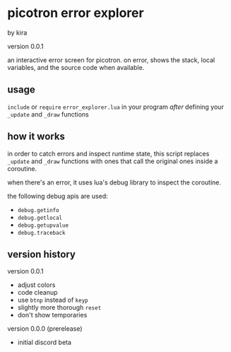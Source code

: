 # picotron error explorer

by kira

version 0.0.1

an interactive error screen for picotron.
on error, shows the stack, local variables,
and the source code when available.

## usage

`include` or `require` `error_explorer.lua`
in your program _after_ defining your `_update`
and `_draw` functions

## how it works

in order to catch errors and inspect runtime
state, this script replaces `_update` and
`_draw` functions with ones that call the
original ones inside a coroutine.

when there's an error, it uses lua's debug
library to inspect the coroutine.

the following debug apis are used:

- `debug.getinfo`
- `debug.getlocal`
- `debug.getupvalue`
- `debug.traceback`

## version history 

version 0.0.1

- adjust colors
- code cleanup
- use `btnp` instead of `keyp`
- slightly more thorough `reset`
- don't show temporaries

version 0.0.0 (prerelease)

- initial discord beta
